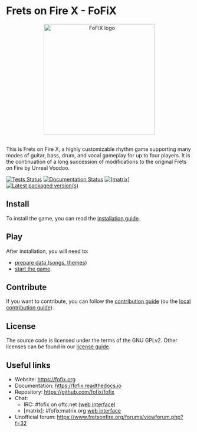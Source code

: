 # Frets on Fire X - FoFiX

<div align="center">
<img alt="FoFiX logo" src="svg/fofix_logo.svg" width="300" />
<br /><br />
</div>

This is Frets on Fire X, a highly customizable rhythm game supporting many modes of guitar, bass, drum, and vocal gameplay for up to four players. It is the continuation of a long succession of modifications to the original Frets on Fire by Unreal Voodoo.

[![Tests Status](https://github.com/fofix/fofix/actions/workflows/tests.yml/badge.svg?branch=master)](https://github.com/fofix/fofix/actions/workflows/tests.yml)
[![Documentation Status](https://readthedocs.org/projects/fofix/badge/?version=latest)](https://fofix.readthedocs.io/en/latest/?badge=latest)
[![[matrix]](https://img.shields.io/badge/chat-on%20%5Bmatrix%5D-%2346BC99)](https://matrix.to/#/#fofix:matrix.org)
[![Latest packaged version(s)](https://repology.org/badge/latest-versions/fofix.svg)](https://repology.org/project/fofix/versions)


## Install

To install the game, you can read the [installation guide](https://fofix.readthedocs.io/en/latest/quickstart/installation.html).


## Play

After installation, you will need to:
- [prepare data (songs, themes)](https://fofix.readthedocs.io/en/latest/quickstart/quickstart.html)
- [start the game](https://fofix.readthedocs.io/en/latest/quickstart/quickstart.html#start-the-game).


## Contribute

If you want to contribute, you can follow the [contribution guide](https://fofix.readthedocs.io/en/latest/misc/contributing.html) (ou the [local contribution guide](CONTRIBUTING.md)).


## License

The source code is licensed under the terms of the GNU GPLv2. Other licenses can be found in our [license guide](https://fofix.readthedocs.io/en/latest/misc/licenses.html).


## Useful links

- Website: https://fofix.org
- Documentation: https://fofix.readthedocs.io
- Repository: https://github.com/fofix/fofix
- Chat:
    - IRC: #fofix on oftc.net ([web interface](https://webchat.oftc.net/))
    - [matrix]: #fofix:matrix.org [web interface](https://matrix.to/#/#fofix:matrix.org)
- Unofficial forum: https://www.fretsonfire.org/forums/viewforum.php?f=32
